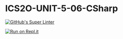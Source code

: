 # ICS2O-UNIT-5-06-CSharp

[![GitHub's Super Linter](https://github.com/Curtis-Edwards/ICS2O-UNIT-5-06-CSharp/workflows/GitHub's%20Super%20Linter/badge.svg)](https://github.com/Curtis-Edwards/ICS2O-UNIT-5-06-CSharp/actions)

[![Run on Repl.it](https://repl.it/badge/github/Curtis-Edwards/ICS2O-UNIT-5-06-CSharp)](https://repl.it/github/Curtis-Edwards/ICS2O-UNIT-5-06-CSharp)
